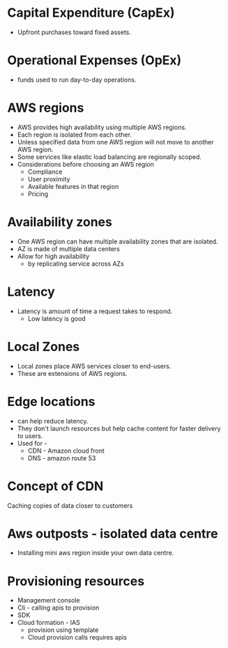 # Capital Expenditure (CapEx)

- Upfront purchases toward fixed assets.

# Operational Expenses (OpEx)

- funds used to run day-to-day operations.

# AWS regions

- AWS provides high availability using multiple AWS regions.
- Each region is isolated from each other.
- Unless specified data from one AWS region will not move to another AWS region.
- Some services like elastic load balancing are regionally scoped.
- Considerations before choosing an AWS region
  - Compliance
  - User proximity
  - Available features in that region
  - Pricing

# Availability zones

- One AWS region can have multiple availability zones that are isolated.
- AZ is made of multiple data centers
- Allow for high availability
  - by replicating service across AZs

# Latency

- Latency is amount of time a request takes to respond.
  - Low latency is good

# Local Zones

- Local zones place AWS services closer to end-users.
- These are extensions of AWS regions.

# Edge locations

- can help reduce latency.
- They don't launch resources but help cache content for faster delivery to users.
- Used for -
  - CDN - Amazon cloud front
  - DNS - amazon route 53

# Concept of CDN

Caching copies of data closer to customers

# Aws outposts - isolated data centre

- Installing mini aws region inside your own data centre.

# Provisioning resources

- Management console
- CIi - calling apis to provision
- SDK
- Cloud formation - IAS
  - provision using template
  - Cloud provision calls requires apis
